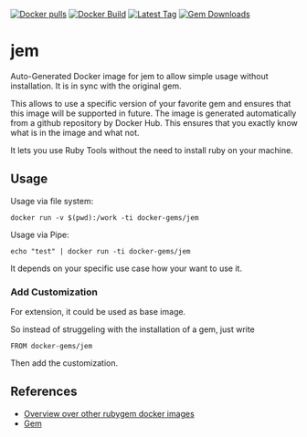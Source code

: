 [![Docker pulls](https://img.shields.io/docker/pulls/rubygem/jem.svg)](https://hub.docker.com/r/rubygem/jem/)
[![Docker Build](https://img.shields.io/docker/automated/rubygem/jem.svg)](https://hub.docker.com/r/rubygem/jem/)
[![Latest Tag](https://img.shields.io/github/tag/docker-rubygem/jem.svg)](https://hub.docker.com/r/rubygem/jem/)
[![Gem Downloads](https://img.shields.io/gem/dt/jem.svg)](https://rubygems.org/gems/jem/)
# jem

Auto-Generated Docker image for jem to allow simple usage without installation.
It is in sync with the original gem.

This allows to use a specific version of your favorite gem and ensures that this image will be supported in future.
The image is generated automatically from a github repository by Docker Hub.
This ensures that you exactly know what is in the image and what not.

It lets you use Ruby Tools without the need to install ruby on your machine.

## Usage

Usage via file system:

`docker run -v $(pwd):/work -ti docker-gems/jem`

Usage via Pipe:

`echo "test" | docker run -ti docker-gems/jem`

It depends on your specific use case how your want to use it.

### Add Customization

For extension, it could be used as base image.

So instead of struggeling with the installation of a gem, just write

`FROM docker-gems/jem`

Then add the customization.

## References

 - [Overview over other rubygem docker images](https://github.com/thinkbot/docker-rubygem)
 - [Gem](https://rubygems.org/gems/jem/)

